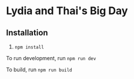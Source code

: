 # Lydia and Thai's Big Day

## Installation

1. `npm install`

To run development, run `npm run dev`

To build, run `npm run build`
